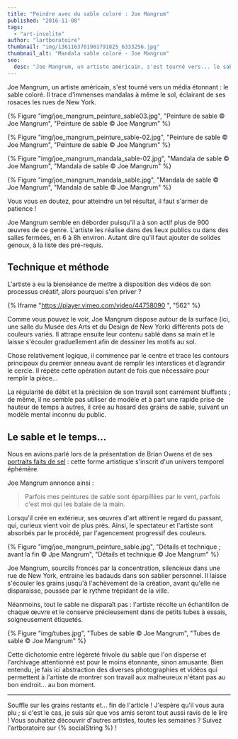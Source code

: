 ```yaml
---
title: "Peindre avec du sable coloré : Joe Mangrum"
published: "2016-11-08"
tags: 
  - "art-insolite"
author: "lartboratoire"
thumbnail: "img/1361163701901791825_6333256.jpg"
thumbnail_alt: "Mandala sable coloré - Joe Mangrum"
seo:
  desc: "Joe Mangrum, un artiste américain, s'est tourné vers... le sable coloré. Il trace d'immenses mandala à même le sol, dans les rues de New York"
---
```


Joe Mangrum, un artiste américain, s'est tourné vers un média étonnant : le sable coloré. Il trace d'immenses mandalas à même le sol, éclairant de ses rosaces les rues de New York. 

{% Figure "img/joe_mangrum_peinture_sable03.jpg", "Peinture de sable © Joe Mangrum", "Peinture de sable © Joe Mangrum" %}

{% Figure "img/joe_mangrum_peinture_sable-02.jpg", "Peinture de sable © Joe Mangrum", "Peinture de sable © Joe Mangrum" %}

{% Figure "img/joe_mangrum_mandala_sable-02.jpg", "Mandala de sable © Joe Mangrum", "Mandala de sable © Joe Mangrum" %}

{% Figure "img/joe_mangrum_mandala_sable.jpg", "Mandala de sable © Joe Mangrum", "Mandala de sable © Joe Mangrum" %}


Vous vous en doutez, pour atteindre un tel résultat, il faut s'armer de patience !

Joe Mangrum semble en déborder puisqu'il a à son actif plus de 900 œuvres de ce genre. L'artiste les réalise dans des lieux publics ou dans des salles fermées, en 6 à 8h environ. Autant dire qu'il faut ajouter de solides genoux, à la liste des pré-requis.

## Technique et méthode

L'artiste a eu la bienséance de mettre à disposition des vidéos de son processus créatif, alors pourquoi s'en priver ?

{% Iframe "https://player.vimeo.com/video/44758090
", "562" %}


Comme vous pouvez le voir, Joe Mangrum dispose autour de la surface (ici, une salle du Musée des Arts et du Design de New York) différents pots de couleurs variés. Il attrape ensuite leur contenu sablé dans sa main et le laisse s'écouler graduellement afin de dessiner les motifs au sol.

Chose relativement logique, il commence par le centre et trace les contours principaux du premier anneau avant de remplir les interstices et d’agrandir le cercle. Il répète cette opération autant de fois que nécessaire pour remplir la pièce...

La régularité de débit et la précision de son travail sont carrément bluffants ; de même, il ne semble pas utiliser de modèle et à part une rapide prise de hauteur de temps à autres, il crée au hasard des grains de sable, suivant un modèle mental inconnu du public.

## Le sable et le temps...

Nous en avions parlé lors de la présentation de Brian Owens et de ses [portraits faits de sel](/brian-owens-portraits-sales/) : cette forme artistique s'inscrit d'un univers temporel éphémère.

Joe Mangrum annonce ainsi : 

> Parfois mes peintures de sable sont éparpillées par le vent, parfois c'est moi qui les balaie de la main.

Lorsqu'il crée en extérieur, ses œuvres d'art attirent le regard du passant, qui, curieux vient voir de plus près. Ainsi, le spectateur et l'artiste sont absorbés par le procédé, par l'agencement progressif des couleurs.

{% Figure "img/joe_mangrum_peinture_sable.jpg", "Détails et technique ; avant la fin © Jpe Mangrum", "Détails et technique © Joe Mangrum" %}

Joe Mangrum, sourcils froncés par la concentration, silencieux dans une rue de New York, entraine les badauds dans son sablier personnel. Il laisse s'écouler les grains jusqu'à l'achèvement de la création, avant qu'elle ne disparaisse, poussée par le rythme trépidant de la ville.

Néanmoins, tout le sable ne disparaît pas : l'artiste récolte un échantillon de chaque œuvre et le conserve précieusement dans de petits tubes à essais, soigneusement étiquetés.

{% Figure "img/tubes.jpg", "Tubes de sable © Joe Mangrum", "Tubes de sable © Joe Mangrum" %}

Cette dichotomie entre légèreté frivole du sable que l'on disperse et l'archivage attentionné est pour le moins étonnante, sinon amusante. Bien entendu, je fais ici abstraction des diverses photographies et vidéos qui permettent à l'artiste de montrer son travail aux malheureux n'étant pas au bon endroit... au bon moment.

* * *

Souffle sur les grains restants et... fin de l'article ! J'espère qu'il vous aura plu ; si c'est le cas, je suis sûr que vos amis seront tout aussi ravis de le lire ! Vous souhaitez découvrir d'autres artistes, toutes les semaines ? Suivez l'artboratoire sur {% socialString %} !
